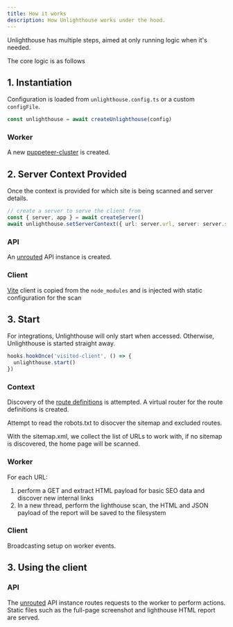 ```yaml
---
title: How it works
description: How Unlighthouse works under the hood.
---
```


Unlighthouse has multiple steps, aimed at only running logic when it's needed.

The core logic is as follows

## 1. Instantiation

Configuration is loaded from `unlighthouse.config.ts` or a custom `configFile`.

```ts
const unlighthouse = await createUnlighthouse(config)
```

### Worker

A new [puppeteer-cluster](https://github.com/thomasdondorf/puppeteer-cluster) is created.

## 2. Server Context Provided

Once the context is provided for which site is being scanned and server details.

```ts
// create a server to serve the client from
const { server, app } = await createServer()
await unlighthouse.setServerContext({ url: server.url, server: server.server, app })
```

### API

An [unrouted](https://github.com/harlan-zw/unrouted) API instance is created.

### Client

[Vite](https://github.com/vitejs/vite) client is copied from the `node_modules` and is injected with static
configuration for the scan

## 3. Start

For integrations, Unlighthouse will only start when accessed. Otherwise, Unlighthouse is started straight away.

```ts
hooks.hookOnce('visited-client', () => {
  unlighthouse.start()
})
```

### Context

Discovery of the [route definitions](/api/glossary/#route-definition) is attempted. A virtual router for the route
definitions is created.

Attempt to read the robots.txt to disocver the sitemap and excluded routes.

With the sitemap.xml, we collect the list of URLs to work with, if no sitemap is discovered, the home page will be
scanned.

### Worker

For each URL:

1. perform a GET and extract HTML payload for basic SEO data and discover new internal links
2. In a new thread, perform the lighthouse scan, the HTML and JSON payload of the report will be saved to the filesystem

### Client

Broadcasting setup on worker events.

## 3. Using the client

### API

The [unrouted](https://github.com/harlan-zw/unrouted) API instance routes requests to the worker to perform actions.
Static files such as the full-page screenshot and lighthouse HTML report are served.
